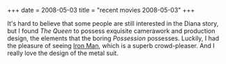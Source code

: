 +++
date = 2008-05-03
title = "recent movies 2008-05-03"
+++

It\'s hard to believe that some people are still interested in the Diana
story, but I found *The Queen* to possess exquisite camerawork and
production design, the elements that the boring *Possession* possesses.
Luckily, I had the pleasure of seeing [Iron Man], which is a superb
crowd-pleaser. And I really love the design of the metal suit.

  [Iron Man]: http://movies.tshepang.net/iron-man
